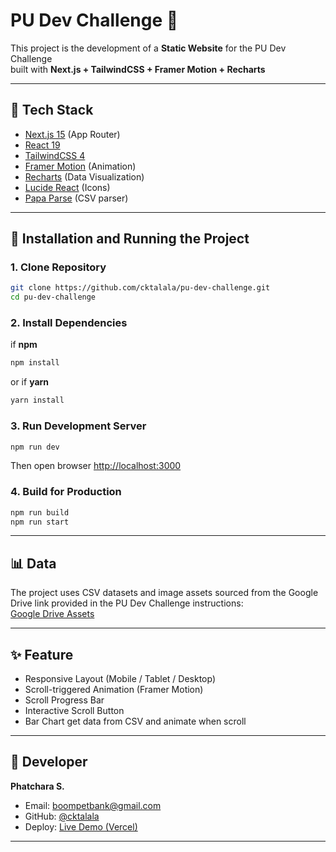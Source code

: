 # PU Dev Challenge 🚀

This project is the development of a **Static Website** for the PU Dev Challenge  
built with **Next.js + TailwindCSS + Framer Motion + Recharts**

---

## 🔧 Tech Stack

- [Next.js 15](https://nextjs.org/) (App Router)
- [React 19](https://react.dev/)
- [TailwindCSS 4](https://tailwindcss.com/)
- [Framer Motion](https://www.framer.com/motion/) (Animation)
- [Recharts](https://recharts.org/) (Data Visualization)
- [Lucide React](https://lucide.dev/) (Icons)
- [Papa Parse](https://www.papaparse.com/) (CSV parser)

---

## 🚀 Installation and Running the Project

### 1. Clone Repository

```bash
git clone https://github.com/cktalala/pu-dev-challenge.git
cd pu-dev-challenge
```

### 2. Install Dependencies

if **npm**

```bash
npm install
```

or if **yarn**

```bash
yarn install
```

### 3. Run Development Server

```bash
npm run dev
```

Then open browser [http://localhost:3000](http://localhost:3000)

### 4. Build for Production

```bash
npm run build
npm run start
```

---

## 📊 Data

The project uses CSV datasets and image assets sourced from the Google Drive link provided in the PU Dev Challenge instructions:  
[Google Drive Assets](https://drive.google.com/drive/folders/1Qul5E0LyLB88nh94UMx9t5R67mwcP8e4)

---

## ✨ Feature

- Responsive Layout (Mobile / Tablet / Desktop)
- Scroll-triggered Animation (Framer Motion)
- Scroll Progress Bar
- Interactive Scroll Button
- Bar Chart get data from CSV and animate when scroll

---

## 🙋 Developer

**Phatchara S.**

- Email: boompetbank@gmail.com
- GitHub: [@cktalala](https://github.com/cktalala/)
- Deploy: [Live Demo (Vercel)](http://pu-dev-challenge.vercel.app/)

---
